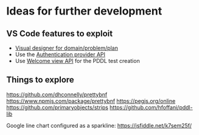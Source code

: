# Ideas for further development

## VS Code features to exploit

- [Visual designer for domain/problem/plan](https://code.visualstudio.com/updates/v1_44#_custom-text-editors)
- Use the [Authentication provider API](https://github.com/microsoft/vscode/issues/88309)
- Use [Welcome view API](https://code.visualstudio.com/api/extension-guides/tree-view#welcome-content) for the PDDL test creation

## Things to explore

<https://github.com/dhconnelly/prettybnf>
<https://www.npmjs.com/package/prettybnf>
<https://pegjs.org/online>
<https://github.com/primaryobjects/strips>
<https://github.com/hfoffani/pddl-lib>

Google line chart configured as a sparkline:
<https://jsfiddle.net/k7sem25f/>

